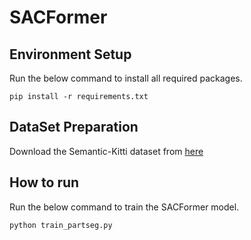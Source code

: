 # SACFormer

## Environment Setup
Run the below command to install all required packages.

```pip install -r requirements.txt ```

## DataSet Preparation
Download the Semantic-Kitti dataset from [here](http://semantic-kitti.org/dataset.html)


## How to run

Run the below command to train the SACFormer model.

```python train_partseg.py```
